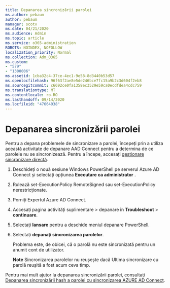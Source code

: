 ```yaml
---
title: Depanarea sincronizării parolei
ms.author: pebaum
author: pebaum
manager: scotv
ms.date: 04/21/2020
ms.audience: Admin
ms.topic: article
ms.service: o365-administration
ROBOTS: NOINDEX, NOFOLLOW
localization_priority: Normal
ms.collection: Adm_O365
ms.custom:
- "579"
- "1300006"
ms.assetid: 1cba32c4-37ce-4ec1-9e58-8d3440b53d57
ms.openlocfilehash: 96f63f2ae8e5de246bce7fc15a9b2c3d604f2eb8
ms.sourcegitcommit: c6692ce0fa1358ec3529e59ca0ecdfdea4cdc759
ms.translationtype: MT
ms.contentlocale: ro-RO
ms.lasthandoff: 09/14/2020
ms.locfileid: "47664938"
---
```

# <a name="troubleshoot-password-synchronization"></a>Depanarea sincronizării parolei

Pentru a depana problemele de sincronizare a parolei, începeți prin a utiliza această activitate de depanare AAD Connect pentru a determina de ce parolele nu se sincronizează. Pentru a începe, accesați [gestionare sincronizare directă](https://admin.microsoft.com/AdminPortal/Home#/dirsyncmanagement).  

1. Deschideți o nouă sesiune Windows PowerShell pe serverul Azure AD Connect și selectați opțiunea **Executare ca administrator** .

2. Rulează set-ExecutionPolicy RemoteSigned sau set-ExecutionPolicy nerestricționate.

3. Porniți Expertul Azure AD Connect.

4. Accesați pagina activități suplimentare > depanare în **Troubleshoot**  >  **continuare**.

5. Selectați **lansare** pentru a deschide meniul depanare PowerShell.

6. Selectați **depanați sincronizarea parolelor**.

    Problema este, de obicei, că o parolă nu este sincronizată pentru un anumit cont de utilizator.

    **Note** Sincronizarea parolelor nu reușește dacă Ultima sincronizare cu parolă reușită a fost acum ceva timp.

Pentru mai mult ajutor la depanarea sincronizării parolei, consultați [Depanarea sincronizării hash a parolei cu sincronizarea AZURE AD Connect](https://docs.microsoft.com/azure/active-directory/hybrid/tshoot-connect-password-hash-synchronization).